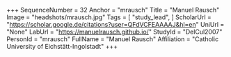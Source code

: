 +++
SequenceNumber = 32
Anchor = "mrausch"
Title = "Manuel Rausch"
Image = "headshots/mrausch.jpg"
Tags = [ "study_lead", ]
ScholarUrl = "https://scholar.google.de/citations?user=QFdVCFEAAAAJ&hl=en"
UniUrl = "None"
LabUrl = "https://manuelrausch.github.io/"
StudyId = "DelCul2007"
PersonId = "mrausch"
FullName = "Manuel Rausch"
Affiliation = "Catholic University of Eichstätt-Ingolstadt"
+++